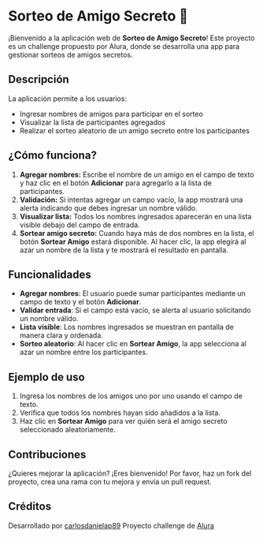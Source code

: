# Sorteo de Amigo Secreto 🎁
¡Bienvenido a la aplicación web de **Sorteo de Amigo Secreto**!
Este proyecto es un challenge propuesto por Alura, donde se desarrolla una app para gestionar sorteos de amigos secretos.

## Descripción
La aplicación permite a los usuarios:
- Ingresar nombres de amigos para participar en el sorteo
- Visualizar la lista de participantes agregados
- Realizar el sorteo aleatorio de un amigo secreto entre los participantes

## ¿Cómo funciona?
1. **Agregar nombres:** Escribe el nombre de un amigo en el campo de texto y haz clic en el botón **Adicionar** para agregarlo a la lista de participantes.
2. **Validación:** Si intentas agregar un campo vacío, la app mostrará una alerta indicando que debes ingresar un nombre válido.
3. **Visualizar lista:** Todos los nombres ingresados aparecerán en una lista visible debajo del campo de entrada.
4. **Sortear amigo secreto:** Cuando haya más de dos nombres en la lista, el botón **Sortear Amigo** estará disponible. Al hacer clic, la app elegirá al azar un nombre de la lista y te mostrará el resultado en pantalla.

## Funcionalidades
- **Agregar nombres**: El usuario puede sumar participantes mediante un campo de texto y el botón **Adicionar**.
- **Validar entrada**: Si el campo está vacío, se alerta al usuario solicitando un nombre válido.
- **Lista visible**: Los nombres ingresados se muestran en pantalla de manera clara y ordenada.
- **Sorteo aleatorio**: Al hacer clic en **Sortear Amigo**, la app selecciona al azar un nombre entre los participantes.

## Ejemplo de uso
1. Ingresa los nombres de los amigos uno por uno usando el campo de texto.
2. Verifica que todos los nombres hayan sido añadidos a la lista.
3. Haz clic en **Sortear Amigo** para ver quién será el amigo secreto seleccionado aleatoriamente.


## Contribuciones
¿Quieres mejorar la aplicación? ¡Eres bienvenido! Por favor, haz un fork del proyecto, crea una rama con tu mejora y envía un pull request.

## Créditos
Desarrollado por [carlosdanielap89](https://github.com/carlosdanielap89)
Proyecto challenge de [Alura](https://www.aluracursos.com/)
